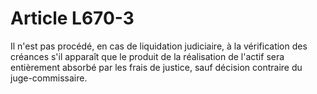 # Article L670-3

Il n'est pas procédé, en cas de liquidation judiciaire, à la vérification des créances s'il apparaît que le produit de la réalisation de l'actif sera entièrement absorbé par les frais de justice, sauf décision contraire du juge-commissaire.

